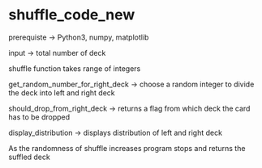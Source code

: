 # shuffle_code_new
prerequiste -> Python3, numpy, matplotlib

input -> total number of deck

shuffle function takes range of integers

get_random_number_for_right_deck -> choose a random integer to divide the deck into left and right deck

should_drop_from_right_deck -> returns a flag from which deck the card has to be dropped

display_distribution -> displays distribution of left and right deck

As the randomness of shuffle increases program stops and returns the suffled deck
